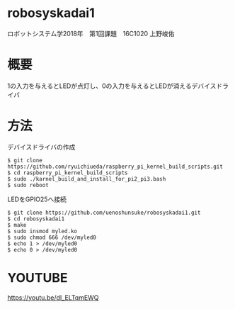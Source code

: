 # robosyskadai1
ロボットシステム学2018年　第1回課題　16C1020 上野峻佑
# 概要
1の入力を与えるとLEDが点灯し、0の入力を与えるとLEDが消えるデバイスドライバ
# 方法
デバイスドライバの作成
```
$ git clone https://github.com/ryuichiueda/raspberry_pi_kernel_build_scripts.git
$ cd raspberry_pi_kernel_build_scripts
$ sudo ./karnel_build_and_install_for_pi2_pi3.bash
$ sudo reboot
```
LEDをGPIO25へ接続
```
$ git clone https://github.com/uenoshunsuke/robosyskadai1.git
$ cd robosyskadai1
$ make
$ sudo insmod myled.ko
$ sudo chmod 666 /dev/myled0
$ echo 1 > /dev/myled0
$ echo 0 > /dev/myled0
```
# YOUTUBE
https://youtu.be/dI_ELTqmEWQ
